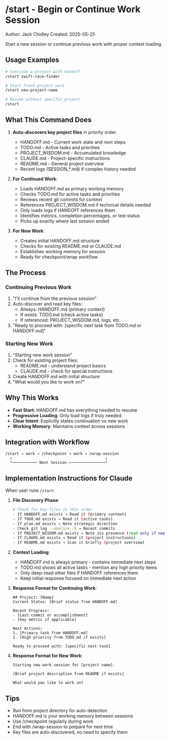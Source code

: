 # /start - Begin or Continue Work Session
Author: Jack Chidley
Created: 2025-05-25

Start a new session or continue previous work with proper context loading.

## Usage Examples

```bash
# Continue a project with handoff
/start zwift-race-finder

# Start fresh project work
/start new-project-name

# Resume without specific project
/start
```

## What This Command Does

1. **Auto-discovers key project files** in priority order:
   - HANDOFF.md - Current work state and next steps
   - TODO.md - Active tasks and priorities
   - PROJECT_WISDOM.md - Accumulated knowledge
   - CLAUDE.md - Project-specific instructions
   - README.md - General project overview
   - Recent logs (SESSION_*.md) if complex history needed

2. **For Continued Work**:
   - Loads HANDOFF.md as primary working memory
   - Checks TODO.md for active tasks and priorities
   - Reviews recent git commits for context
   - References PROJECT_WISDOM.md if technical details needed
   - Only loads logs if HANDOFF references them
   - Identifies metrics, completion percentages, or test status
   - Picks up exactly where last session ended

3. **For New Work**:
   - Creates initial HANDOFF.md structure
   - Checks for existing README.md or CLAUDE.md
   - Establishes working memory for session
   - Ready for checkpoint/wrap workflow

## The Process

### Continuing Previous Work
1. "I'll continue from the previous session"
2. Auto-discover and read key files:
   - Always: HANDOFF.md (primary context)
   - If exists: TODO.md (check active tasks)
   - If referenced: PROJECT_WISDOM.md, logs, etc.
3. "Ready to proceed with: [specific next task from TODO.md or HANDOFF.md]"

### Starting New Work
1. "Starting new work session"
2. Check for existing project files:
   - README.md - understand project basics
   - CLAUDE.md - check for special instructions
3. Create HANDOFF.md with initial structure
4. "What would you like to work on?"

## Why This Works

- **Fast Start**: HANDOFF.md has everything needed to resume
- **Progressive Loading**: Only load logs if truly needed
- **Clear Intent**: Explicitly states continuation vs new work
- **Working Memory**: Maintains context across sessions

## Integration with Workflow

```
/start → work → /checkpoint → work → /wrap-session
  ↑                                         ↓
  └─────────── Next Session ←───────────────┘
```

## Implementation Instructions for Claude

When user runs `/start`:

1. **File Discovery Phase**:
   ```bash
   # Check for key files in this order
   - If HANDOFF.md exists → Read it (primary context)
   - If TODO.md exists → Read it (active tasks)
   - If plan.md exists → Note strategic direction
   - Check git log --oneline -5 → Recent commits
   - If PROJECT_WISDOM.md exists → Note its presence (read only if needed)
   - If CLAUDE.md exists → Read it (project instructions)
   - If README.md exists → Scan it briefly (project overview)
   ```

2. **Context Loading**:
   - HANDOFF.md is always primary - contains immediate next steps
   - TODO.md shows all active tasks - mention any high priority items
   - Only deep-read other files if HANDOFF references them
   - Keep initial response focused on immediate next action

3. **Response Format for Continuing Work**:
   ```
   ## Project: [Name]
   Current Status: [Brief status from HANDOFF.md]
   
   Recent Progress:
   - [Last commit or accomplishment]
   - [Key metric if applicable]
   
   Next Actions:
   1. [Primary task from HANDOFF.md]
   2. [High priority from TODO.md if exists]
   
   Ready to proceed with: [specific next task]
   ```
   
4. **Response Format for New Work**:
   ```
   Starting new work session for [project name].
   
   [Brief project description from README if exists]
   
   What would you like to work on?
   ```

## Tips

- Run from project directory for auto-detection
- HANDOFF.md is your working memory between sessions
- Use /checkpoint regularly during work
- End with /wrap-session to prepare for next time
- Key files are auto-discovered, no need to specify them